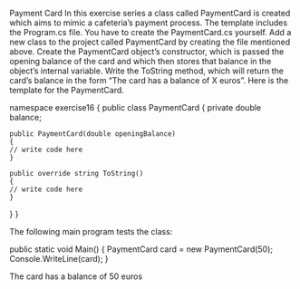 Payment Card
In this exercise series a class called PaymentCard is created which aims to mimic a cafeteria’s payment process.
The template includes the Program.cs file. You have to create the PaymentCard.cs yourself.
Add a new class to the project called PaymentCard by creating the file mentioned above.
Create the PaymentCard object’s constructor, which is passed the opening balance of the card and which then stores that balance in the object’s internal variable.
Write the ToString method, which will return the card’s balance in the form “The card has a balance of X euros”.
Here is the template for the PaymentCard.

namespace exercise16
{
  public class PaymentCard
  {
	private double balance;

	public PaymentCard(double openingBalance)
	{
  	// write code here
	}

	public override string ToString()
	{
  	// write code here
	}
  }
}


The following main program tests the class:

public static void Main()
{
  PaymentCard card = new PaymentCard(50);
  Console.WriteLine(card);
}


The card has a balance of 50 euros

